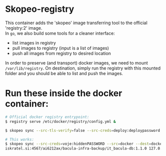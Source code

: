 # Skopeo-registry
This container adds the 'skopeo' image transferring tool to the 
official 'registry:2' image.   
In `go`, we also build some tools for a cleaner interface:   
* list images in registry
* pull images to registry (input is a list of images)
* push all images from registry to desired location

In order to preserve (and transport) docker images, we need to mount 
`/var/lib/registry`. On destination, simply run the registry with this mounted 
folder and you should be able to list and push the images.   


# Run these inside the docker container:
```bash
# Official docker registry entrypoint:
$ registry serve /etc/docker/registry/config.yml &

$ skopeo sync --src-tls-verify=false --src-creds=deploy:deploypassword --src=yaml --dest-tls-verify=false --dest=docker skopeo_repo_server.yml 127.0.0.1:5000

# This works:
$ skopeo sync --src-creds=voje:hiddenPASSWORD --src=docker --dest=docker --dest-tls-verify=false --dest-no-creds=true vmgitent.
iskratel.si:4567/ai6212ax/bacula-infra-backup/it_bacula-db:1.1.0 127.0.0.1:5000

```